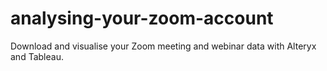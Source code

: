 # analysing-your-zoom-account
Download and visualise your Zoom meeting and webinar data with Alteryx and Tableau.
